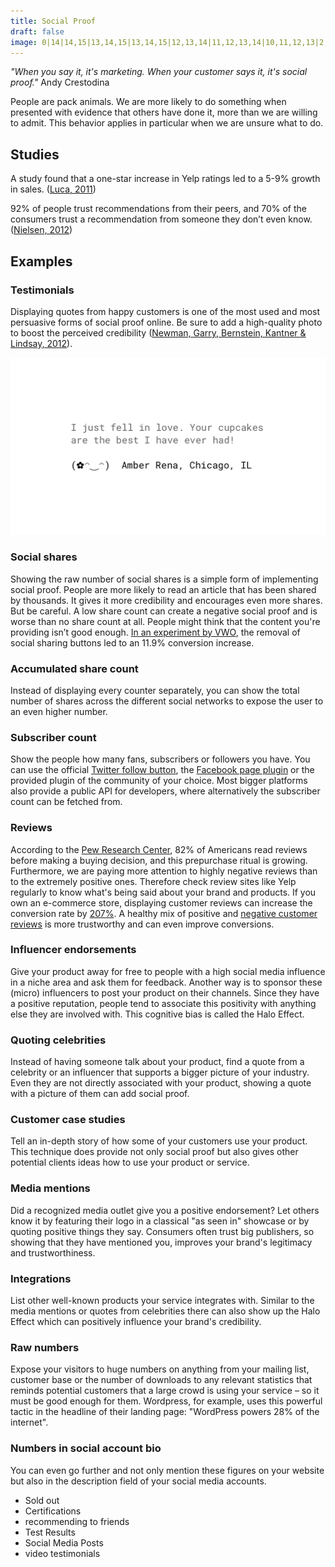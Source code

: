 ```yaml
---
title: Social Proof
draft: false
image: 0|14|14,15|13,14,15|13,14,15|12,13,14|11,12,13,14|10,11,12,13|2,3,9,10,11,12,13,14,15,16,17,18|2,3,5,6,7,8,9,10,11,12,13,14,15,16,17,18,19|2,3,5,6,7,8,9,10,11,12,13,14,15,16,17,18,19|2,3,5,6,7,8,9,10,11,12,13,14,15,16,17,18,19|2,3,5,6,7,8,9,10,11,12,13,14,15,16,17,18,19|2,3,5,6,7,8,9,10,11,12,13,14,15,16,17,18,19|2,3,5,6,7,8,9,10,11,12,13,14,15,16,17,18,19|2,3,5,6,7,8,9,10,11,12,13,14,15,16,17,18,19|2,3,5,6,7,8,9,10,11,12,13,14,15,16,17,18,19|2,3,5,6,7,8,9,10,11,12,13,14,15,16,17,18|2,3,8,9,10,11,12,13,14,15,16,17
---
```


*"When you say it, it's marketing. When your customer says it, it's social proof."* Andy Crestodina

People are pack animals. We are more likely to do something when presented with evidence that others have done it, more than we are willing to admit. This behavior applies in particular when we are unsure what to do.


## Studies

A study found that a one-star increase in Yelp ratings led to a 5-9% growth in sales. ([Luca, 2011](https://www.scribd.com/fullscreen/67460062))

92% of people trust recommendations from their peers, and 70% of the consumers trust a recommendation from someone they don’t even know. ([Nielsen, 2012](http://www.nielsen.com/us/en/insights/news/2012/trust-in-advertising--paid-owned-and-earned.html))


## Examples


### Testimonials
Displaying quotes from happy customers is one of the most used and most persuasive forms of social proof online. Be sure to add a high-quality photo to boost the perceived credibility ([Newman, Garry, Bernstein, Kantner & Lindsay, 2012](https://www.ncbi.nlm.nih.gov/pubmed/22869334)).

![](01-testimonials.png)

### Social shares
Showing the raw number of social shares is a simple form of implementing social proof. People are more likely to read an article that has been shared by thousands. It gives it more credibility and encourages even more shares. But be careful. A low share count can create a negative social proof and is worse than no share count at all. People might think that the content you're providing isn’t good enough. [In an experiment by VWO](https://vwo.com/blog/removing-social-sharing-buttons-from-ecommerce-product-page-increase-conversions/), the removal of social sharing buttons led to an 11.9% conversion increase.


### Accumulated share count
Instead of displaying every counter separately, you can show the total number of shares across the different social networks to expose the user to an even higher number.


### Subscriber count
Show the people how many fans, subscribers or followers you have. You can use the official [Twitter follow button](https://publish.twitter.com/#), the [Facebook page plugin](https://developers.facebook.com/docs/plugins/page-plugin) or the provided plugin of the community of your choice. Most bigger platforms also provide a public API for developers, where alternatively the subscriber count can be fetched from.


### Reviews
According to the [Pew Research Center](http://www.pewinternet.org/2016/12/19/online-reviews/), 82% of Americans read reviews before making a buying decision, and this prepurchase ritual is growing. Furthermore, we are paying more attention to highly negative reviews than to the extremely positive ones. Therefore check review sites like Yelp regularly to know what's being said about your brand and products. If you own an e-commerce store, displaying customer reviews can increase the conversion rate by [207%](https://www.yotpo.com/blog/ecommerce-conversion-rate/). A healthy mix of positive and [negative customer reviews](https://www.crazyegg.com/blog/negative-reviews/) is more trustworthy and can even improve conversions.


### Influencer endorsements
Give your product away for free to people with a high social media influence in a niche area and ask them for feedback. Another way is to sponsor these (micro) influencers to post your product on their channels. Since they have a positive reputation, people tend to associate this positivity with anything else they are involved with. This cognitive bias is called the Halo Effect.


### Quoting celebrities
Instead of having someone talk about your product, find a quote from a celebrity or an influencer that supports a bigger picture of your industry. Even they are not directly associated with your product, showing a quote with a picture of them can add social proof.


### Customer case studies
Tell an in-depth story of how some of your customers use your product. This technique does provide not only social proof but also gives other potential clients ideas how to use your product or service.


### Media mentions
Did a recognized media outlet give you a positive endorsement? Let others know it by featuring their logo in a classical "as seen in" showcase or by quoting positive things they say. Consumers often trust big publishers, so showing that they have mentioned you, improves your brand's legitimacy and trustworthiness.


### Integrations
List other well-known products your service integrates with. Similar to the media mentions or quotes from celebrities there can also show up the Halo Effect which can positively influence your brand's credibility.


### Raw numbers
Expose your visitors to huge numbers on anything from your mailing list, customer base or the number of downloads to any relevant statistics that reminds potential customers that a large crowd is using your service – so it must be good enough for them. Wordpress, for example, uses this powerful tactic in the headline of their landing page: "WordPress powers 28% of the internet".


### Numbers in social account bio
You can even go further and not only mention these figures on your website but also in the description field of your social media accounts.


- Sold out
- Certifications
- recommending to friends
- Test Results
- Social Media Posts
- video testimonials